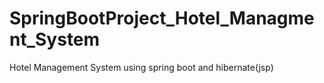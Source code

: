 # SpringBootProject_Hotel_Managment_System
Hotel Management System using spring boot and hibernate(jsp)
